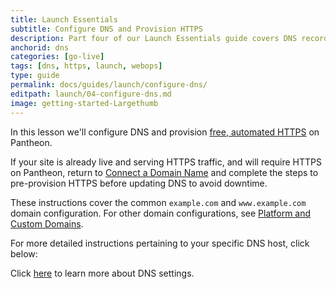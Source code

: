 ```yaml
---
title: Launch Essentials
subtitle: Configure DNS and Provision HTTPS
description: Part four of our Launch Essentials guide covers DNS records and HTTPS provisioning.
anchorid: dns
categories: [go-live]
tags: [dns, https, launch, webops]
type: guide
permalink: docs/guides/launch/configure-dns/
editpath: launch/04-configure-dns.md
image: getting-started-Largethumb
---
```


In this lesson we'll configure DNS and provision [free, automated HTTPS](/https) on Pantheon.

<Alert title="Note" type="info">

If your site is already live and serving HTTPS traffic, and will require HTTPS on Pantheon, return to [Connect a Domain Name](/guides/launch/domains) and complete the steps to pre-provision HTTPS before updating DNS to avoid downtime.

</Alert>

These instructions cover the common `example.com` and `www.example.com` domain configuration. For other domain configurations, see [Platform and Custom Domains](/domains/#custom-domains).

<Partial file="configure-dns.md" />

For more detailed instructions pertaining to your specific DNS host, click below:

<Accordion title=" DNS Host-Specific Instructions" id="host-specific2" icon="info-sign">

<DNSProviderDocs />

</Accordion>

Click [here](/dns/#frequently-asked-questions) to learn more about DNS settings.

<Partial file="enable-https.md" />

<Partial file="https-requirements.md" />
